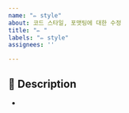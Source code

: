 ```yaml
---
name: "✏️ style"
about: 코드 스타일, 포맷팅에 대한 수정
title: "✏️ "
labels: "✏️ style"
assignees: ''

---
```


## 📌 Description
- 

